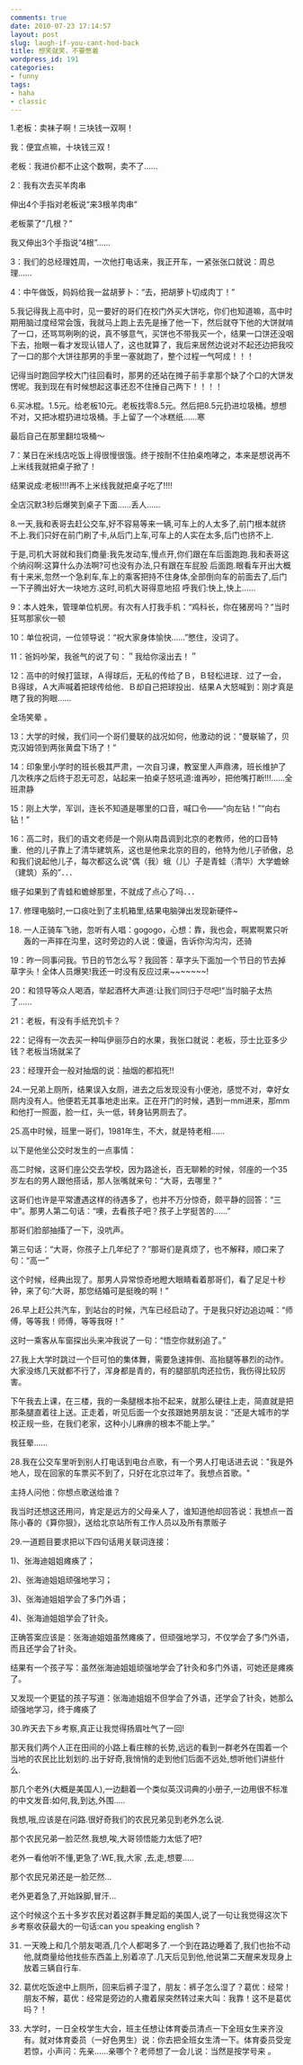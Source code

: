 ```yaml
---
comments: true
date: 2010-07-23 17:14:57
layout: post
slug: laugh-if-you-cant-hod-back
title: 想笑就笑，不要憋着
wordpress_id: 191
categories:
- funny
tags:
- haha
- classic
---
```


1.老板：卖袜子啊！三块钱一双啊！ 

我：便宜点嘛，十块钱三双！ 

老板：我进价都不止这个数啊，卖不了…… 



2：我有次去买羊肉串 

伸出4个手指对老板说“来3根羊肉串” 

老板蒙了“几根？” 

我又伸出3个手指说“4根”…… 

3：我们的总经理姓周，一次他打电话来，我正开车，一紧张张口就说：周总理……

4：中午做饭，妈妈给我一盆胡萝卜：“去，把胡萝卜切成肉丁！”

5.我记得我上高中时，见一要好的哥们在校门外买大饼吃，你们也知道嘛，高中时期用脑过度经常会饿，我就马上跑上去先是捶了他一下，然后就夺下他的大饼就啃了一口，还骂骂咧咧的说，真不够意气，买饼也不带我买一个，结果一口饼还没咽下去，抬眼一看才发现认错人了，这也就算了，我后来居然边说对不起还边把我咬了一口的那个大饼往那男的手里一塞就跑了，整个过程一气呵成！！！ 

记得当时跑回学校大门往回看时，那男的还站在摊子前手拿那个缺了个口的大饼发愣呢。我到现在有时候想起这事还忍不住捶自己两下！！！！

6.买冰棍。1.5元。给老板10元。老板找零8.5元。然后把8.5元扔进垃圾桶。想想不对，又把冰棍扔进垃圾桶。手上留了一个冰糕纸……寒 

最后自己在那里翻垃圾桶～ 

7：某日在米线店吃饭上得很慢很饿。终于按耐不住拍桌咆哮之，本来是想说再不上米线我就把桌子掀了！ 

结果说成:老板!!!!再不上米线我就把桌子吃了!!!! 

全店沉默3秒后爆笑到桌子下面……丢人…… 

8.一天,我和表哥去赶公交车,好不容易等来一辆,可车上的人太多了,前门根本就挤不上.我们只好在前门刷了卡,从后门上车,可车上的人实在太多,后门也挤不上. 

于是,司机大哥就和我们商量:我先发动车,慢点开,你们跟在车后面跑跑.我和表哥这个纳闷啊:这算什么办法啊?可也没有办法,只有跟在车屁股 后面跑.眼看车开出大概有十来米,忽然一个急刹车,车上的乘客把持不住身体,全部倒向车的前面去了,后门一下子腾出好大一块地方.这时,司机大哥得意地招 呼我们:快上,快上......

9：本人姓朱，管理单位机房。有次有人打我手机：“鸡科长，你在猪房吗？”当时狂骂那家伙一顿 

10：单位祝词，一位领导说：“祝大家身体愉快……”憋住，没词了。 

11：爸妈吵架，我爸气的说了句：＂我给你滚出去！＂ 

12：高中的时候打篮球，Ａ得球后，无私的传给了Ｂ，Ｂ轻松进球．过了一会，Ｂ得球，Ａ大声喊着把球传给他．Ｂ却自己把球投出．结果Ａ大怒喊到：刚才真是瞎了我的狗眼…… 

全场笑晕 。

13：大学的时候，我们问一个哥们曼联的战况如何，他激动的说：“曼联输了，贝克汉姆领到两张黄盘下场了！” 

14：印象里小学时的班长极其严肃，一次自习课，教室里人声鼎沸，班长维护了几次秩序之后终于忍无可忍，站起来一拍桌子怒吼道:谁再吵，把他嘴打断!!!……全班肃静 

15：刚上大学，军训，连长不知道是哪里的口音，喊口令——“向左钻！”“向右钻！” 

16：高二时，我们的语文老师是一个刚从南昌调到北京的老教师，他的口音特重．他的儿子靠上了清华建筑系，这也是他来北京的目的，他特为他儿子骄傲，总和我们说起他儿子，每次都这么说“偶（我）蛾（儿）子是青蛙（清华）大学蟾蜍（建筑）系的”．．． 

蛾子如果到了青蛙和蟾蜍那里，不就成了点心了吗．．．

17. 修理电脑时,一口痰吐到了主机箱里,结果电脑弹出发现新硬件~ 

18. 一人正骑车飞驰，忽听有人唱：gogogo，心想：靠，我也会，啊累啊累只听轰的一声摔在沟里，这时旁边的人说：傻逼，告诉你沟沟沟，还骑

19：昨一同事问我。节日的节怎么写？我回答：草字头下面加一个节日的节去掉草字头！全体人员爆笑!我还一时没有反应过来~~~~~~~! 

20：和领导等众人喝酒，举起酒杯大声道:让我们同归于尽吧!"当时脑子太热了...... 

21：老板，有没有手纸充饥卡？ 

22：记得有一次去买一种叫伊丽莎白的水果，我张口就说：老板，莎士比亚多少钱？老板当场就呆了 

23：经理开会一般对抽烟的说：抽烟的都掐死!! 

24.一兄弟上厕所，结果误入女厕，进去之后发现没有小便池，感觉不对，幸好女厕内没有人。他便若无其事地走出来。正在开门的时候，遇到一mm进来，那mm和他打一照面，脸一红，头一低，转身钻男厕去了。

25.高中时候，班里一哥们，1981年生，不大，就是特老相...... 

以下是他坐公交时发生的一点事情： 

高二时候，这哥们座公交去学校，因为路途长，百无聊赖的时候，邻座的一个35岁左右的男人跟他搭话，那人张嘴就来句：“大哥，去哪里？” 

这哥们也许是平常遭遇这样的待遇多了，也并不万分惊奇，颇平静的回答：“三中”。那男人第二句话：“噢，去看孩子吧？孩子上学挺苦的......” 

那哥们脸部抽搐了一下，没吭声。 

第三句话：“大哥，你孩子上几年纪了？”那哥们是真烦了，也不解释，顺口来了句：“高一” 

这个时候，经典出现了。那男人异常惊奇地瞪大眼睛看着那哥们，看了足足十秒钟，来了句:“大哥，那您结婚可是挺晚的啊！” 



26.早上赶公共汽车，到站台的时候，汽车已经启动了。于是我只好边追边喊：“师傅，等等我！师傅，等等我呀！” 

这时一乘客从车窗探出头来冲我说了一句：“悟空你就别追了。”

27.我上大学时跳过一个巨可怕的集体舞，需要急速摔倒、高抬腿等暴烈的动作。大家没练几天就都不行了，浑身都是青的，有的腿部肌肉还拉伤，我伤得比较厉害。 

下午我去上课，在三楼，我的一条腿根本抬不起来，就那么硬往上走，简直就是把那条腿直着往上送。正走着，听见后面一个女孩跟她男朋友说：“还是大城市的学校正规一些，在我们老家，这种小儿麻痹的根本不能上学。” 

我狂晕…… 

28.我在公交车里听到别人打电话到电台点歌，有一个男人打电话进去说："我是外地人，现在回家的车票买不到了，只好在北京过年了。我想点首歌。" 

主持人问他：你想点歌送给谁？

我当时还想这还用问，肯定是远方的父母亲人了，谁知道他却回答说：我想点一首陈小春的《算你狠》，送给北京站所有工作人员以及所有票贩子

29.一道题目要求把以下四句话用关联词连接： 

1)、张海迪姐姐瘫痪了； 

2)、张海迪姐姐顽强地学习； 

3)、张海迪姐姐学会了多门外语； 

4)、张海迪姐姐学会了针灸。 

正确答案应该是：张海迪姐姐虽然瘫痪了，但顽强地学习，不仅学会了多门外语，而且还学会了针灸。 

结果有一个孩子写：虽然张海迪姐姐顽强地学会了针灸和多门外语，可她还是瘫痪了。 

又发现一个更猛的孩子写道：张海迪姐姐不但学会了外语，还学会了针灸，她那么顽强地学习，终于瘫痪了

30.昨天去下乡考察,真正让我觉得扬眉吐气了一回! 

那天我们两个人正在田间的小路上看庄稼的长势,远远的看到一群老外在围着一个当地的农民比比划划的.出于好奇,我悄悄的走到他们后面不远处,想听他们讲些什么. 

那几个老外(大概是美国人),一边翻着一个类似英汉词典的小册子,一边用很不标准的中文发音:如何,我,到达,外围.....

我想,哦,应该是在问路.很好奇我们的农民兄弟见到老外怎么说. 

那个农民兄弟一脸茫然.我想,唉,大哥领悟能力太低了吧? 

老外一看他听不懂,更急了:WE,我,大家 ,去,走,想要..... 

那个农民兄弟还是一脸茫然... 

老外更着急了,开始跺脚,冒汗... 

这个时候这个五十多岁农民对着这群手舞足蹈的美国人,说了一句让我觉得这次下乡考察收获最大的一句话:can you speaking english ? 

31. 一天晚上和几个朋友喝酒,几个人都喝多了.一个到在路边睡着了,我们也抬不动他,就商量给他找些东西盖上,别着凉了.几天后见到他,他说第二天醒来发现身上放着三辆自行车. 

32. 葛优吃饭途中上厕所，回来后裤子湿了，朋友：裤子怎么湿了？葛优：经常！朋友不解，葛优：经常是旁边的人撒着尿突然转过来大叫：我靠！这不是葛优吗？！ 

33. 大学时，一日全校学生大会，班主任想让体育委员清点一下全班女生来齐没有。就对体育委员（一好色男生）说：你去把全班女生清一下。体育委员受宠若惊，小声问：先亲……亲哪个？老师想了一会儿说：当然是按学号来 。





